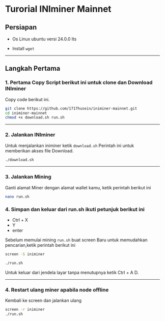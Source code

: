 # Turorial INIminer Mainnet

## Persiapan
- Os Linux ubuntu versi 24.0.0 lts

- Install `wget` 

---

## Langkah Pertama

### 1. Pertama Copy Script berikut ini untuk clone dan Download INIminer
Copy code berikut ini.
```bash
git clone https://github.com/1717husein/iniminer-mainnet.git
cd iniminer-mainnet
chmod +x download.sh run.sh
```

---

### 2. Jalankan INIminer

Untuk menjalankan iniminer ketik `download.sh` Perintah ini untuk memberikan akses file Download.

```bash
./download.sh
```

---

### 3. Jalankan Mining

Ganti alamat Miner dengan alamat wallet kamu, ketik perintah berikut ini
```bash
nano run.sh
```
### 4. Simpan dan keluar dari run.sh ikuti petunjuk berikut ini

- Ctrl + X
- Y
- enter

Sebelum memulai mining `run.sh` buat screen Baru untuk memudahkan pencarian,ketik perintah berikut ini

```bash
screen -S iniminer
```

```bash
./run.sh
```

Untuk keluar dari jendela layar tanpa menutupnya ketik Ctrl + A D.

---

### 4. Restart ulang miner apabila node offline
Kembali ke screen dan jalankan ulang
```bash
screen -r iniminer
./run.sh
```
